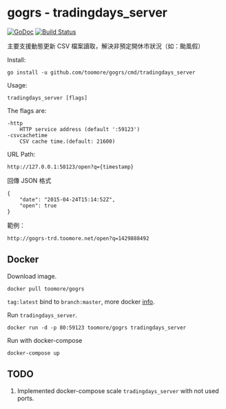 gogrs - tradingdays_server
===========================

[![GoDoc](https://godoc.org/github.com/toomore/gogrs?status.svg)](https://godoc.org/github.com/toomore/gogrs/cmd/tradingdays_server)
[![Build Status](https://travis-ci.org/toomore/gogrs.svg?branch=master)](https://travis-ci.org/toomore/gogrs)

主要支援動態更新 CSV 檔案讀取，解決非預定開休市狀況（如：颱風假）

Install:

	go install -u github.com/toomore/gogrs/cmd/tradingdays_server

Usage:

	tradingdays_server [flags]

The flags are:

	-http
		HTTP service address (default ':59123')
	-csvcachetime
		CSV cache time.(default: 21600)

URL Path:

	http://127.0.0.1:58123/open?q={timestamp}

回傳 JSON 格式

	{
		"date": "2015-04-24T15:14:52Z",
		"open": true
	}

範例：

	http://gogrs-trd.toomore.net/open?q=1429888492

Docker
-------

Download image.

    docker pull toomore/gogrs

`tag:latest` bind to `branch:master`, more docker [info](https://registry.hub.docker.com/u/toomore/gogrs/).

Run `tradingdays_server`.

    docker run -d -p 80:59123 toomore/gogrs tradingdays_server

Run with docker-compose

    docker-compose up

TODO
-----

1. Implemented docker-compose scale `tradingdays_server` with not used ports.
